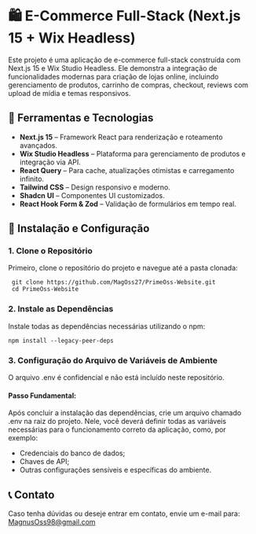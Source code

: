 # 🛍️ E-Commerce Full-Stack (Next.js 15 + Wix Headless)

Este projeto é uma aplicação de e-commerce full-stack construída com Next.js 15 e Wix Studio Headless. Ele demonstra a integração de funcionalidades modernas para criação de lojas online, incluindo gerenciamento de produtos, carrinho de compras, checkout, reviews com upload de mídia e temas responsivos.

## 🔧 Ferramentas e Tecnologias

- **Next.js 15** – Framework React para renderização e roteamento avançados.
- **Wix Studio Headless** – Plataforma para gerenciamento de produtos e integração via API.
- **React Query** – Para cache, atualizações otimistas e carregamento infinito.
- **Tailwind CSS** – Design responsivo e moderno.
- **Shadcn UI** – Componentes UI customizados.
- **React Hook Form & Zod** – Validação de formulários em tempo real.

## 🚀 Instalação e Configuração

### 1. Clone o Repositório
Primeiro, clone o repositório do projeto e navegue até a pasta clonada:

     git clone https://github.com/MagOss27/PrimeOss-Website.git
     cd PrimeOss-Website

### 2. Instale as Dependências
Instale todas as dependências necessárias utilizando o npm:

    npm install --legacy-peer-deps

### 3. Configuração do Arquivo de Variáveis de Ambiente
O arquivo .env é confidencial e não está incluído neste repositório.

#### Passo Fundamental:
Após concluir a instalação das dependências, crie um arquivo chamado .env na raiz do projeto. Nele, você deverá definir todas as variáveis necessárias para o funcionamento correto da aplicação, como, por exemplo:

- Credenciais do banco de dados;
- Chaves de API;
- Outras configurações sensíveis e específicas do ambiente.

## 📞 Contato

Caso tenha dúvidas ou deseje entrar em contato, envie um e-mail para: MagnusOss98@gmail.com
